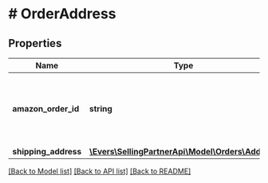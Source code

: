 # # OrderAddress

## Properties

Name | Type | Description | Notes
------------ | ------------- | ------------- | -------------
**amazon_order_id** | **string** | An Amazon-defined order identifier, in 3-7-7 format. |
**shipping_address** | [**\Evers\SellingPartnerApi\Model\Orders\Address**](Address.md) |  | [optional]

[[Back to Model list]](../../README.md#models) [[Back to API list]](../../README.md#endpoints) [[Back to README]](../../README.md)
